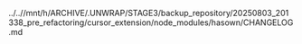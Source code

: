 ../..//mnt/h/ARCHIVE/.UNWRAP/STAGE3/backup_repository/20250803_201338_pre_refactoring/cursor_extension/node_modules/hasown/CHANGELOG.md